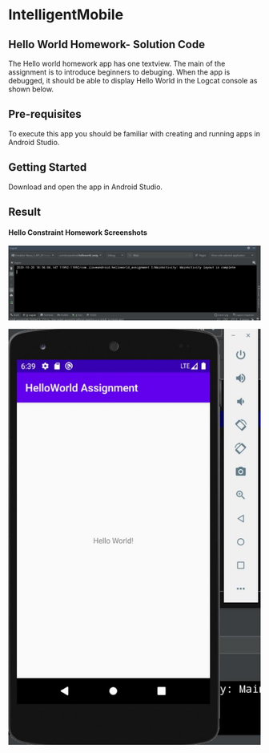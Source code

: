 # IntelligentMobile
## Hello World Homework- Solution Code

The Hello world homework app has one textview. The main of the assignment is to introduce beginners to debuging. When the app is debugged,
 it should be able to display Hello World in the Logcat console as shown below.
## Pre-requisites

To execute this app you should be familiar with creating and running apps in Android Studio.

## Getting Started

Download and open the app in Android Studio.


## Result

#### Hello Constraint Homework Screenshots

![](pic.JPG)

![](pic1.JPG)
